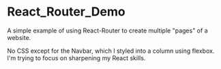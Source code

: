 # React_Router_Demo
A simple example of using React-Router to create multiple "pages" of a website.

No CSS except for the Navbar, which I styled into a column using flexbox. I'm trying to focus on sharpening my React skills.
